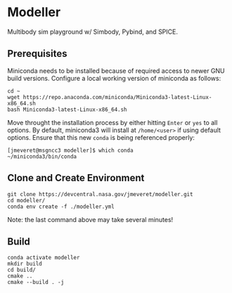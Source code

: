 # Modeller

Multibody sim playground w/ Simbody, Pybind, and SPICE.

## Prerequisites

Miniconda needs to be installed because of required access to newer GNU build versions. Configure a local working version of miniconda as follows:

```
cd ~
wget https://repo.anaconda.com/miniconda/Miniconda3-latest-Linux-x86_64.sh
bash Miniconda3-latest-Linux-x86_64.sh
```

Move throught the installation process by either hitting `Enter` or `yes` to all options. By default, miniconda3 will install at `/home/<user>` if using default options. Ensure that this new `conda` is being referenced properly:

```
[jmeveret@msgncc3 modeller]$ which conda
~/miniconda3/bin/conda
```

## Clone and Create Environment

```
git clone https://devcentral.nasa.gov/jmeveret/modeller.git
cd modeller/
conda env create -f ./modeller.yml
```

Note: the last command above may take several minutes!

## Build

```
conda activate modeller
mkdir build
cd build/
cmake ..
cmake --build . -j
```
